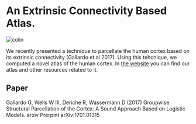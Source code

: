 # An Extrinsic Connectivity Based Atlas.

![colin](https://gagdiez.github.io/EC_atlas/img/colin_and_us.png)

We recently presented a technique to parcellate the human cortex based on its extrinsic connectivity (Gallardo et al 2017). Using this tehcnique, we computed a novel atlas of the human cortex. In [the website](https://gagdiez.github.io/EC_atlas/) you can find our atlas and other resources related to it.

## Paper
Gallardo G, Wells W III, Deriche R, Wassermann D (2017) Groupwise Structural Parcellation of the Cortex: A Sound Approach Based on Logistic Models. arxiv Prerpint arXiv:1701.01315


